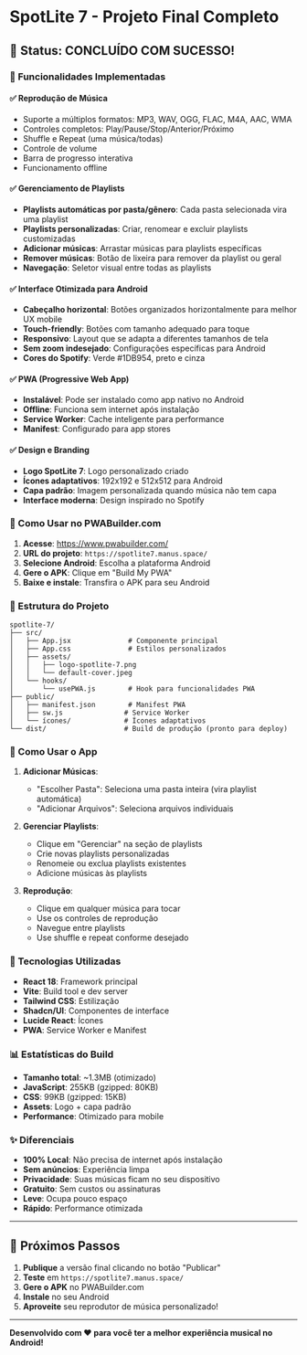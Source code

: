 # SpotLite 7 - Projeto Final Completo

## 🎉 Status: CONCLUÍDO COM SUCESSO!

### 📱 Funcionalidades Implementadas

#### ✅ Reprodução de Música
- Suporte a múltiplos formatos: MP3, WAV, OGG, FLAC, M4A, AAC, WMA
- Controles completos: Play/Pause/Stop/Anterior/Próximo
- Shuffle e Repeat (uma música/todas)
- Controle de volume
- Barra de progresso interativa
- Funcionamento offline

#### ✅ Gerenciamento de Playlists
- **Playlists automáticas por pasta/gênero**: Cada pasta selecionada vira uma playlist
- **Playlists personalizadas**: Criar, renomear e excluir playlists customizadas
- **Adicionar músicas**: Arrastar músicas para playlists específicas
- **Remover músicas**: Botão de lixeira para remover da playlist ou geral
- **Navegação**: Seletor visual entre todas as playlists

#### ✅ Interface Otimizada para Android
- **Cabeçalho horizontal**: Botões organizados horizontalmente para melhor UX mobile
- **Touch-friendly**: Botões com tamanho adequado para toque
- **Responsivo**: Layout que se adapta a diferentes tamanhos de tela
- **Sem zoom indesejado**: Configurações específicas para Android
- **Cores do Spotify**: Verde #1DB954, preto e cinza

#### ✅ PWA (Progressive Web App)
- **Instalável**: Pode ser instalado como app nativo no Android
- **Offline**: Funciona sem internet após instalação
- **Service Worker**: Cache inteligente para performance
- **Manifest**: Configurado para app stores

#### ✅ Design e Branding
- **Logo SpotLite 7**: Logo personalizado criado
- **Ícones adaptativos**: 192x192 e 512x512 para Android
- **Capa padrão**: Imagem personalizada quando música não tem capa
- **Interface moderna**: Design inspirado no Spotify

### 🚀 Como Usar no PWABuilder.com

1. **Acesse**: https://www.pwabuilder.com/
2. **URL do projeto**: `https://spotlite7.manus.space/`
3. **Selecione Android**: Escolha a plataforma Android
4. **Gere o APK**: Clique em "Build My PWA"
5. **Baixe e instale**: Transfira o APK para seu Android

### 📁 Estrutura do Projeto

```
spotlite-7/
├── src/
│   ├── App.jsx              # Componente principal
│   ├── App.css              # Estilos personalizados
│   ├── assets/
│   │   ├── logo-spotlite-7.png
│   │   └── default-cover.jpeg
│   └── hooks/
│       └── usePWA.js        # Hook para funcionalidades PWA
├── public/
│   ├── manifest.json        # Manifest PWA
│   ├── sw.js               # Service Worker
│   └── ícones/             # Ícones adaptativos
└── dist/                   # Build de produção (pronto para deploy)
```

### 🎵 Como Usar o App

1. **Adicionar Músicas**:
   - "Escolher Pasta": Seleciona uma pasta inteira (vira playlist automática)
   - "Adicionar Arquivos": Seleciona arquivos individuais

2. **Gerenciar Playlists**:
   - Clique em "Gerenciar" na seção de playlists
   - Crie novas playlists personalizadas
   - Renomeie ou exclua playlists existentes
   - Adicione músicas às playlists

3. **Reprodução**:
   - Clique em qualquer música para tocar
   - Use os controles de reprodução
   - Navegue entre playlists
   - Use shuffle e repeat conforme desejado

### 🔧 Tecnologias Utilizadas

- **React 18**: Framework principal
- **Vite**: Build tool e dev server
- **Tailwind CSS**: Estilização
- **Shadcn/UI**: Componentes de interface
- **Lucide React**: Ícones
- **PWA**: Service Worker e Manifest

### 📊 Estatísticas do Build

- **Tamanho total**: ~1.3MB (otimizado)
- **JavaScript**: 255KB (gzipped: 80KB)
- **CSS**: 99KB (gzipped: 15KB)
- **Assets**: Logo + capa padrão
- **Performance**: Otimizado para mobile

### ✨ Diferenciais

- **100% Local**: Não precisa de internet após instalação
- **Sem anúncios**: Experiência limpa
- **Privacidade**: Suas músicas ficam no seu dispositivo
- **Gratuito**: Sem custos ou assinaturas
- **Leve**: Ocupa pouco espaço
- **Rápido**: Performance otimizada

---

## 🎯 Próximos Passos

1. **Publique** a versão final clicando no botão "Publicar"
2. **Teste** em `https://spotlite7.manus.space/`
3. **Gere o APK** no PWABuilder.com
4. **Instale** no seu Android
5. **Aproveite** seu reprodutor de música personalizado!

---

**Desenvolvido com ❤️ para você ter a melhor experiência musical no Android!**

